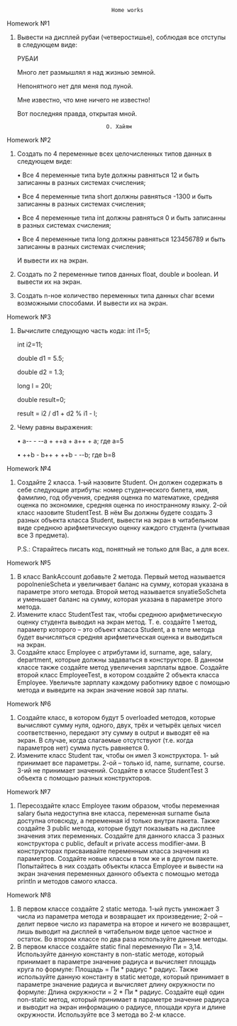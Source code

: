                                      Home works
Homework №1
1. Вывести на дисплей рубаи (четверостишье), соблюдая все отступы в
   следующем виде:

   РУБАИ

   Много лет размышлял я над жизнью земной.

   Непонятного нет для меня под луной.

   Мне известно, что мне ничего не известно!

   Вот последняя правда, открытая мной.

                                   О. Хайям


Homework №2
1. Создать по 4 переменные всех целочисленных типов данных в следующем виде:
   
   • Все 4 переменные типа byte должны равняться 12 и быть записанны в разных
   системах счисления;
 
   • Все 4 переменные типа short должны равняться -1300 и быть записанны в разных
   системах счисления;

   • Все 4 переменные типа int должны равняться 0 и быть записанны в разных
   системах счисления;

   • Все 4 переменные типа long должны равняться 123456789 и быть записанны в
   разных системах счисления;

   И вывести их на экран.

2. Создать по 2 переменные типов данных float, double и boolean. И вывести их на
   экран.
3. Создать n-ное количество переменных типа данных char всеми возможными
   способами. И вывести их на экран.

Homework №3

1. Вычислите следующую часть кода:
   int i1=5;

   int i2=11;

   double d1 = 5.5;

   double d2 = 1.3;

   long l = 20l;

   double result=0;

   result = i2 / d1 + d2 % i1 - l;

2. Чему равны выражения:

   • a-- - --a + ++a + a++ + a; где а=5

   • ++b - b++ + ++b - --b; где b=8

Homework №4

1. Создайте 2 класса. 1-ый назовите Student. Он должен содержать в себе
   следующие атрибуты: номер студенческого билета, имя, фамилию, год
   обучения, средняя оценка по математике, средняя оценка по экономике,
   средняя оценка по иностранному языку. 2-ой класс назовите StudentTest.
   В нём Вы должны будете создать 3 разных объекта класса Student,
   вывести на экран в читабельном виде среднюю арифметическую оценку
   каждого студента (учитывая все 3 предмета).

   P.S.: Старайтесь писать код, понятный не только для Вас, а для всех.

Homework №5

1. В класс BankAccount добавьте 2 метода. Первый метод называется
   popolnenieScheta и увеличивает баланс на сумму, которая указана в
   параметре этого метода. Второй метод называется snyatieSoScheta и
   уменьшает баланс на сумму, которая указана в параметре этого метода.
2. Измените класс StudentTest так, чтобы среднюю арифметическую оценку
   студента выводил на экран метод. Т. е. создайте 1 метод, параметр
   которого – это объект класса Student, а в теле метода будет вычисляться
   средняя арифметическая оценка и выводиться на экран.
3. Создайте класс Employee с атрибутами id, surname, age, salary,
   department, которые должны задаваться в конструкторе. В данном классе
   также создайте метод увеличения зарплаты вдвое. Создайте второй
   класс EmployeeTest, в котором создайте 2 объекта класса Employee.
   Увеличьте зарплату каждому работнику вдвое с помощью метода и
   выведите на экран значение новой зар платы.

Homework №6

1. Создайте класс, в котором будут 5 overloaded методов,
   которые вычисляют сумму нуля, одного, двух, трёх и четырёх
   целых чисел соответственно, передают эту сумму в output и
   выводят её на экран. В случае, когда слагаемые отсутствуют
   (т.е. когда параметров нет) сумма пусть равняется 0.
2. Измените класс Student так, чтобы он имел 3 конструктора. 1-
   ый принимает все параметры. 2-ой – только id, name,
   surname, course. 3-ий не принимает значений. Создайте в
   классе StudentTest 3 объекта с помощью разных
   конструкторов.

Homework №7

1. Пересоздайте класс Employee таким образом, чтобы
   переменная salary была недоступна вне класса, переменная
   surname была доступна отовсюду, а переменная id только
   внутри пакета. Также создайте 3 public метода, которые будут
   показывать на дисплее значения этих переменных. Создайте
   для данного класса 3 разных конструктора с public, default и
   private access modifier-ами. В конструкторах присваивайте
   переменным класса значения из параметров. Создайте
   новые классы в том же и в другом пакете. Попытайтесь в них
   создать объекты класса Employee и вывести на экран
   значения переменных данного объекта с помощью метода
   println и методов самого класса.

Homework №8

1. В первом классе создайте 2 static метода. 1-ый пусть умножает 3 числа из
   параметра метода и возвращает их произведение; 2-ой – делит первое
   число из параметра на второе и ничего не возвращает, лишь выводит на
   дисплей в читабельном виде целое частное и остаток. Во втором классе
   по два раза используйте данные методы.
2. В первом классе создайте static final переменную Пи = 3,14. Используйте
   данную константу в non-static методе, который принимает в параметре
   значение радиуса и вычисляет площадь круга по формуле: Площадь = Пи * радиус * радиус. 
   Также используйте данную константу в static методе,
   который принимает в параметре значение радиуса и вычисляет длину
   окружности по формуле: Длина окружности = 2 * Пи * радиус. Создайте ещё один
   non-static метод, который принимает в параметре значение радиуса и
   выводит на экран информацию о радиусе, площади круга и длине
   окружности. Используйте все 3 метода во 2-м классе.



